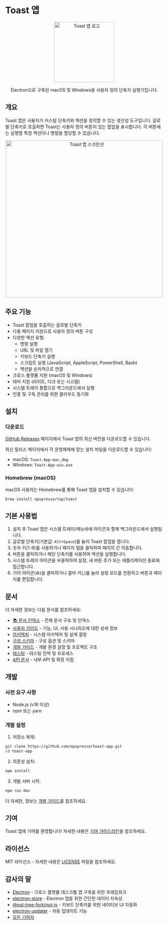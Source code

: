 # Toast 앱

<p align="center">
  <img src="https://toastapp.io/logo192.png" alt="Toast 앱 로고" width="192" height="192">
</p>

<p align="center">
  Electron으로 구축된 macOS 및 Windows용 사용자 정의 단축키 실행기입니다.
</p>

## 개요

Toast 앱은 사용자가 커스텀 단축키와 액션을 정의할 수 있는 생산성 도구입니다. 글로벌 단축키로 호출하면 Toast는 사용자 정의 버튼이 있는 팝업을 표시합니다. 각 버튼에는 실행할 특정 액션이나 명령을 할당할 수 있습니다.

<p align="center">
  <img src="https://toastapp.io/images/screenshot-light.png" alt="Toast 앱 스크린샷" width="500">
</p>

## 주요 기능

- Toast 팝업을 호출하는 글로벌 단축키
- 다중 페이지 지원으로 사용자 정의 버튼 구성
- 다양한 액션 유형:
  - 명령 실행
  - URL 및 파일 열기
  - 키보드 단축키 실행
  - 스크립트 실행 (JavaScript, AppleScript, PowerShell, Bash)
  - 액션을 순차적으로 연결
- 크로스 플랫폼 지원 (macOS 및 Windows)
- 테마 지원 (라이트, 다크 또는 시스템)
- 시스템 트레이 통합으로 백그라운드에서 실행
- 인증 및 구독 관리를 위한 클라우드 동기화

## 설치

### 다운로드

[GitHub Releases](https://github.com/opspresso/toast/releases) 페이지에서 Toast 앱의 최신 버전을 다운로드할 수 있습니다.

최신 릴리스 페이지에서 각 운영체제에 맞는 설치 파일을 다운로드할 수 있습니다:

- macOS: `Toast-App-mac.dmg`
- Windows: `Toast-App-win.exe`

### Homebrew (macOS)

macOS 사용자는 Homebrew를 통해 Toast 앱을 설치할 수 있습니다:

```bash
brew install opspresso/tap/toast
```

## 기본 사용법

1. 설치 후 Toast 앱은 시스템 트레이/메뉴바에 아이콘과 함께 백그라운드에서 실행됩니다.
2. 글로벌 단축키(기본값: `Alt+Space`)를 눌러 Toast 팝업을 엽니다.
3. 숫자 키(1-9)를 사용하거나 페이지 탭을 클릭하여 페이지 간 이동합니다.
4. 버튼을 클릭하거나 해당 단축키를 사용하여 액션을 실행합니다.
5. 시스템 트레이 아이콘을 우클릭하여 설정, 새 버튼 추가 또는 애플리케이션 종료에 접근합니다.
6. 기어 아이콘(⚙️)을 클릭하거나 콤마 키(,)를 눌러 설정 모드를 전환하고 버튼과 페이지를 편집합니다.

## 문서

더 자세한 정보는 다음 문서를 참조하세요:

- [📚 문서 인덱스](docs/README.md) - 전체 문서 구조 및 인덱스
- [사용자 가이드](docs/USER_GUIDE.md) - 기능, UI, 사용 시나리오에 대한 상세 정보
- [아키텍처](ARCHITECTURE.md) - 시스템 아키텍처 및 설계 결정
- [구성 스키마](docs/CONFIG_SCHEMA.md) - 구성 옵션 및 스키마
- [개발 가이드](docs/DEVELOPMENT.md) - 개발 환경 설정 및 프로젝트 구조
- [테스팅](docs/TESTING.md) - 테스팅 전략 및 프로세스
- [API 문서](docs/API_DOCUMENTATION.md) - 내부 API 및 확장 지점

## 개발

### 사전 요구 사항

- Node.js (v16 이상)
- npm 또는 yarn

### 개발 설정

1. 저장소 복제:
```bash
git clone https://github.com/opspresso/toast-app.git
cd toast-app
```

2. 의존성 설치:
```bash
npm install
```

3. 개발 서버 시작:
```bash
npm run dev
```

더 자세한, 정보는 [개발 가이드](docs/DEVELOPMENT.md)를 참조하세요.

## 기여

Toast 앱에 기여를 환영합니다! 자세한 내용은 [기여 가이드라인](CONTRIBUTING.md)을 참조하세요.

## 라이선스

MIT 라이선스 - 자세한 내용은 [LICENSE](LICENSE) 파일을 참조하세요.

## 감사의 말

- [Electron](https://www.electronjs.org/) - 크로스 플랫폼 데스크톱 앱 구축을 위한 프레임워크
- [electron-store](https://github.com/sindresorhus/electron-store) - Electron 앱을 위한 간단한 데이터 지속성
- [@nut-tree-fork/nut-js](https://github.com/nut-tree/nut.js) - 키보드 단축키를 위한 네이티브 UI 자동화
- [electron-updater](https://github.com/electron-userland/electron-builder/tree/master/packages/electron-updater) - 자동 업데이트 기능
- [모든 기여자](https://github.com/opspresso/toast-app/graphs/contributors)
